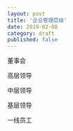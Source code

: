 ```yaml
---
layout: post
title: '企业管理层级'
date: 2019-02-08
category: draft
published: false
---
```


董事会

高层领导

中层领导

基层领导

一线员工

